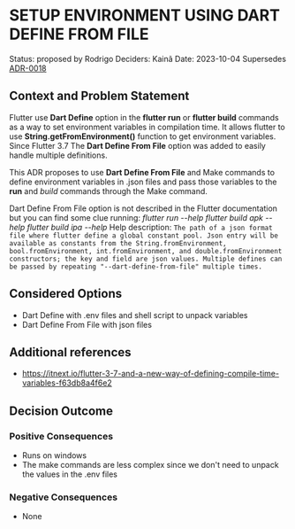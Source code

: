 # SETUP ENVIRONMENT USING DART DEFINE FROM FILE

Status: proposed by Rodrigo
Deciders: Kainã
Date: 2023-10-04
Supersedes [ADR-0018](./0018-setup-env-with-dart-define.md)

## Context and Problem Statement

Flutter use **Dart Define** option in the **flutter run** or **flutter build** commands as a way to
set environment variables in compilation time. It allows flutter to use **String.getFromEnvironment()**
function to get environment variables.
Since Flutter 3.7 The **Dart Define From File** option was added to easily handle multiple definitions.

This ADR proposes to use **Dart Define From File** and Make commands to define environment variables in .json files
and pass those variables to the **run** and *build* commands through the Make command.

Dart Define From File option is not described in the Flutter documentation but you can find some clue running:
*flutter run --help*
*flutter build apk --help*
*flutter build ipa --help*
Help description:
``
The path of a json format file where flutter define a global constant pool.
Json entry will be available as constants from the String.fromEnvironment,
bool.fromEnvironment, int.fromEnvironment, and double.fromEnvironment
constructors; the key and field are json values.
Multiple defines can be passed by repeating "--dart-define-from-file"
multiple times.
``

## Considered Options

* Dart Define with .env files and shell script to unpack variables
* Dart Define From File with json files

## Additional references
* https://itnext.io/flutter-3-7-and-a-new-way-of-defining-compile-time-variables-f63db8a4f6e2

## Decision Outcome


### Positive Consequences

* Runs on windows
* The make commands are less complex since we don't need to unpack the values in the .env files

### Negative Consequences

* None

